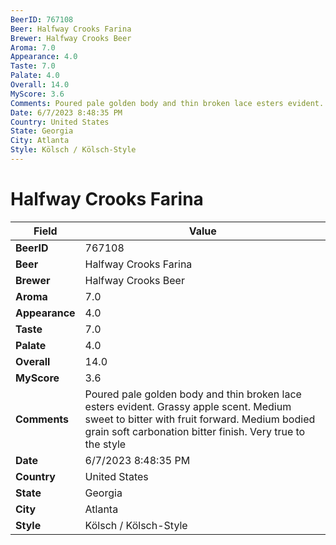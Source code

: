 ```yaml
---
BeerID: 767108
Beer: Halfway Crooks Farina
Brewer: Halfway Crooks Beer
Aroma: 7.0
Appearance: 4.0
Taste: 7.0
Palate: 4.0
Overall: 14.0
MyScore: 3.6
Comments: Poured pale golden body and thin broken lace esters evident. Grassy apple scent. Medium sweet to bitter with fruit forward. Medium bodied grain soft carbonation bitter finish. Very true to the style
Date: 6/7/2023 8:48:35 PM
Country: United States
State: Georgia
City: Atlanta
Style: Kölsch / Kölsch-Style
---
```


# Halfway Crooks Farina

| Field         | Value |
|---------------|-------|
| **BeerID** | 767108 |
| **Beer** | Halfway Crooks Farina |
| **Brewer** | Halfway Crooks Beer |
| **Aroma** | 7.0 |
| **Appearance** | 4.0 |
| **Taste** | 7.0 |
| **Palate** | 4.0 |
| **Overall** | 14.0 |
| **MyScore** | 3.6 |
| **Comments** | Poured pale golden body and thin broken lace esters evident. Grassy apple scent. Medium sweet to bitter with fruit forward. Medium bodied grain soft carbonation bitter finish. Very true to the style |
| **Date** | 6/7/2023 8:48:35 PM |
| **Country** | United States |
| **State** | Georgia |
| **City** | Atlanta |
| **Style** | Kölsch / Kölsch-Style |
